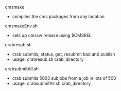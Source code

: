 cmsmake
+ compiles the cms packages from any location


cmsmakeEnv.sh 
+ sets up cmssw release using $CMSREL


crabresub.sh
+ crab submits, status, get, resubmit bad and publish
+ usage: crabresub.sh crab_directory


crabsubmitAll.sh
+ crab submits 5000 subjobs from a job in lots of 500
+ usage: crabsubmitAll.sh crab_directory

